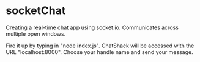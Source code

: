 # socketChat
Creating a real-time chat app using socket.io.  Communicates across multiple open windows.

Fire it up by typing in "node index.js". ChatShack will be accessed with the URL "localhost:8000". Choose your handle name and send your message.
